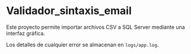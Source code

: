 # Validador_sintaxis_email

Este proyecto permite importar archivos CSV a SQL Server mediante una interfaz gráfica.

Los detalles de cualquier error se almacenan en `logs/app.log`.